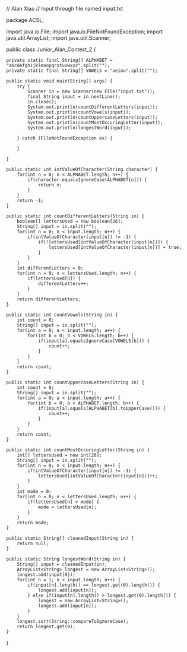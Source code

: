 // Alan Xiao
// Input through file named input.txt

package ACSL;

import java.io.File;
import java.io.FileNotFoundException;
import java.util.ArrayList;
import java.util.Scanner;

public class Junior_Alan_Contest_2 {
	
	private static final String[] ALPHABET = "abcdefghijklmnopqrstuvwxyz".split("");
	private static final String[] VOWELS = "aeiou".split("");
		
	public static void main(String[] args) {
		try {
			Scanner in = new Scanner(new File("input.txt"));
			final String input = in.nextLine();
			in.close();
			System.out.println(countDifferentLetters(input));
			System.out.println(countVowels(input));
			System.out.println(countUppercaseLetters(input));
			System.out.println(countMostOccuringLetter(input));
			System.out.println(longestWord(input));
			
		} catch (FileNotFoundException ex) {
			
		}
		
	}
	
	public static int intValueOfCharacter(String character) {
		for(int n = 0; n < ALPHABET.length; n++) {
			if(character.equalsIgnoreCase(ALPHABET[n])) {
				return n;
			}
		}
		return -1;
	}
	
	public static int countDifferentLetters(String in) {
		boolean[] lettersUsed = new boolean[26];
		String[] input = in.split("");
		for(int n = 0; n < input.length; n++) {
			if(intValueOfCharacter(input[n]) != -1) {
				if(!lettersUsed[intValueOfCharacter(input[n])]) {
					lettersUsed[intValueOfCharacter(input[n])] = true;
				}
			}
		}
		int differentLetters = 0;
		for(int n = 0; n < lettersUsed.length; n++) {
			if(lettersUsed[n]) {
				differentLetters++;
			}
		}
		return differentLetters;
	}
	
	public static int countVowels(String in) {
		int count = 0;
		String[] input = in.split("");
		for(int a = 0; a < input.length; a++) {
			for(int b = 0; b < VOWELS.length; b++) {
				if(input[a].equalsIgnoreCase(VOWELS[b])) {
					count++;
				}
			}
		}
		return count;
	}
	
	public static int countUppercaseLetters(String in) {
		int count = 0;
		String[] input = in.split("");
		for(int a = 0; a < input.length; a++) {
			for(int b = 0; b < ALPHABET.length; b++) {
				if(input[a].equals(ALPHABET[b].toUpperCase())) {
					count++;
				}
			}
		}
		return count;
	}

	public static int countMostOccuringLetter(String in) {
		int[] lettersUsed = new int[26];
		String[] input = in.split("");
		for(int n = 0; n < input.length; n++) {
			if(intValueOfCharacter(input[n]) != -1) {
				lettersUsed[intValueOfCharacter(input[n])]++;
			}
		}
		int mode = 0;
		for(int n = 0; n < lettersUsed.length; n++) {
			if(lettersUsed[n] > mode) {
				mode = lettersUsed[n];
			}
		}
		return mode;
	}

	public static String[] cleanedInput(String in) {
		return null;
	}
	
	public static String longestWord(String in) {
		String[] input = cleanedInput(in);
		ArrayList<String> longest = new ArrayList<String>();
		longest.add(input[0]);
		for(int n = 1; n < input.length; n++) {
			if(input[n].length() == longest.get(0).length()) {
				longest.add(input[n]);
			} else if(input[n].length() > longest.get(0).length()) {
				longest = new ArrayList<String>();
				longest.add(input[n]);
			}
		}
		longest.sort(String::compareToIgnoreCase);
		return longest.get(0);
	}
}


